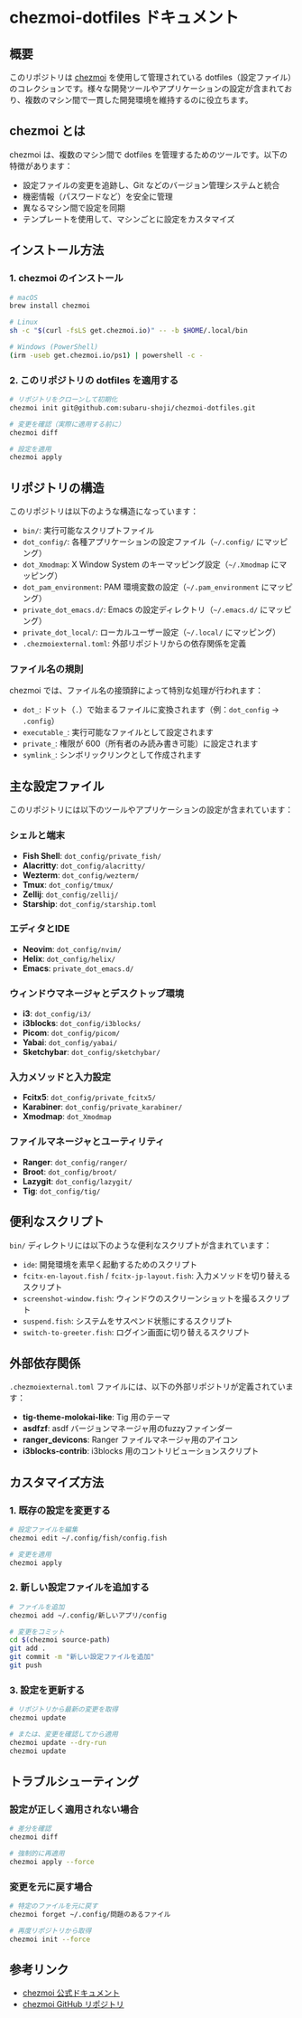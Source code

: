 # chezmoi-dotfiles ドキュメント

## 概要

このリポジトリは [chezmoi](https://www.chezmoi.io/) を使用して管理されている dotfiles（設定ファイル）のコレクションです。様々な開発ツールやアプリケーションの設定が含まれており、複数のマシン間で一貫した開発環境を維持するのに役立ちます。

## chezmoi とは

chezmoi は、複数のマシン間で dotfiles を管理するためのツールです。以下の特徴があります：

- 設定ファイルの変更を追跡し、Git などのバージョン管理システムと統合
- 機密情報（パスワードなど）を安全に管理
- 異なるマシン間で設定を同期
- テンプレートを使用して、マシンごとに設定をカスタマイズ

## インストール方法

### 1. chezmoi のインストール

```bash
# macOS
brew install chezmoi

# Linux
sh -c "$(curl -fsLS get.chezmoi.io)" -- -b $HOME/.local/bin

# Windows (PowerShell)
(irm -useb get.chezmoi.io/ps1) | powershell -c -
```

### 2. このリポジトリの dotfiles を適用する

```bash
# リポジトリをクローンして初期化
chezmoi init git@github.com:subaru-shoji/chezmoi-dotfiles.git

# 変更を確認（実際に適用する前に）
chezmoi diff

# 設定を適用
chezmoi apply
```

## リポジトリの構造

このリポジトリは以下のような構造になっています：

- `bin/`: 実行可能なスクリプトファイル
- `dot_config/`: 各種アプリケーションの設定ファイル（`~/.config/` にマッピング）
- `dot_Xmodmap`: X Window System のキーマッピング設定（`~/.Xmodmap` にマッピング）
- `dot_pam_environment`: PAM 環境変数の設定（`~/.pam_environment` にマッピング）
- `private_dot_emacs.d/`: Emacs の設定ディレクトリ（`~/.emacs.d/` にマッピング）
- `private_dot_local/`: ローカルユーザー設定（`~/.local/` にマッピング）
- `.chezmoiexternal.toml`: 外部リポジトリからの依存関係を定義

### ファイル名の規則

chezmoi では、ファイル名の接頭辞によって特別な処理が行われます：

- `dot_`: ドット（`.`）で始まるファイルに変換されます（例：`dot_config` → `.config`）
- `executable_`: 実行可能なファイルとして設定されます
- `private_`: 権限が 600（所有者のみ読み書き可能）に設定されます
- `symlink_`: シンボリックリンクとして作成されます

## 主な設定ファイル

このリポジトリには以下のツールやアプリケーションの設定が含まれています：

### シェルと端末

- **Fish Shell**: `dot_config/private_fish/`
- **Alacritty**: `dot_config/alacritty/`
- **Wezterm**: `dot_config/wezterm/`
- **Tmux**: `dot_config/tmux/`
- **Zellij**: `dot_config/zellij/`
- **Starship**: `dot_config/starship.toml`

### エディタとIDE

- **Neovim**: `dot_config/nvim/`
- **Helix**: `dot_config/helix/`
- **Emacs**: `private_dot_emacs.d/`

### ウィンドウマネージャとデスクトップ環境

- **i3**: `dot_config/i3/`
- **i3blocks**: `dot_config/i3blocks/`
- **Picom**: `dot_config/picom/`
- **Yabai**: `dot_config/yabai/`
- **Sketchybar**: `dot_config/sketchybar/`

### 入力メソッドと入力設定

- **Fcitx5**: `dot_config/private_fcitx5/`
- **Karabiner**: `dot_config/private_karabiner/`
- **Xmodmap**: `dot_Xmodmap`

### ファイルマネージャとユーティリティ

- **Ranger**: `dot_config/ranger/`
- **Broot**: `dot_config/broot/`
- **Lazygit**: `dot_config/lazygit/`
- **Tig**: `dot_config/tig/`

## 便利なスクリプト

`bin/` ディレクトリには以下のような便利なスクリプトが含まれています：

- `ide`: 開発環境を素早く起動するためのスクリプト
- `fcitx-en-layout.fish` / `fcitx-jp-layout.fish`: 入力メソッドを切り替えるスクリプト
- `screenshot-window.fish`: ウィンドウのスクリーンショットを撮るスクリプト
- `suspend.fish`: システムをサスペンド状態にするスクリプト
- `switch-to-greeter.fish`: ログイン画面に切り替えるスクリプト

## 外部依存関係

`.chezmoiexternal.toml` ファイルには、以下の外部リポジトリが定義されています：

- **tig-theme-molokai-like**: Tig 用のテーマ
- **asdfzf**: asdf バージョンマネージャ用のfuzzyファインダー
- **ranger_devicons**: Ranger ファイルマネージャ用のアイコン
- **i3blocks-contrib**: i3blocks 用のコントリビューションスクリプト

## カスタマイズ方法

### 1. 既存の設定を変更する

```bash
# 設定ファイルを編集
chezmoi edit ~/.config/fish/config.fish

# 変更を適用
chezmoi apply
```

### 2. 新しい設定ファイルを追加する

```bash
# ファイルを追加
chezmoi add ~/.config/新しいアプリ/config

# 変更をコミット
cd $(chezmoi source-path)
git add .
git commit -m "新しい設定ファイルを追加"
git push
```

### 3. 設定を更新する

```bash
# リポジトリから最新の変更を取得
chezmoi update

# または、変更を確認してから適用
chezmoi update --dry-run
chezmoi update
```

## トラブルシューティング

### 設定が正しく適用されない場合

```bash
# 差分を確認
chezmoi diff

# 強制的に再適用
chezmoi apply --force
```

### 変更を元に戻す場合

```bash
# 特定のファイルを元に戻す
chezmoi forget ~/.config/問題のあるファイル

# 再度リポジトリから取得
chezmoi init --force
```

## 参考リンク

- [chezmoi 公式ドキュメント](https://www.chezmoi.io/docs/quick-start/)
- [chezmoi GitHub リポジトリ](https://github.com/twpayne/chezmoi)